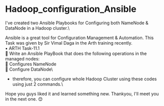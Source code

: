# Hadoop_configuration_Ansible

I've created two Ansible Playbooks for Configuring both NameNode & DataNode in a Hadoop cluster.\

Ansible is a great tool for Configuration Management & Automation. This Task was given by Sir Vimal Daga in the Arth training recently.\
▪️ ARTH Task-11.1\
🔰 Write an Ansible PlayBook that does the following operations in the managed nodes:\
🔹 Configures NameNode\
🔹 Configure DataNode\
- therefore, you can configure whole Hadoop Cluster using these codes using just 2 commands.\

Hope you guys liked it and learned something new. Thankyou, I'll meet you in the next one. 😊
